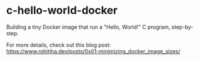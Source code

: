# c-hello-world-docker

Building a tiny Docker image that run a "Hello, World!" C program, step-by-step.

For more details, check out this blog post: <https://www.rohitjha.dev/posts/0x01-minimizing_docker_image_sizes/>
